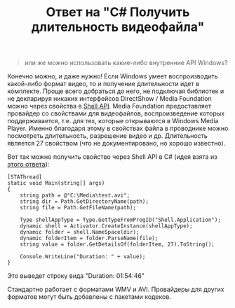 ﻿---
title: "Ответ на \"С# Получить длительность видеофайла\""
se.owner.user_id: 240512
se.owner.display_name: "MSDN.WhiteKnight"
se.owner.link: "https://ru.stackoverflow.com/users/240512/msdn-whiteknight"
se.answer_id: 1297432
se.question_id: 1297387
se.post_type: answer
se.is_accepted: True
---
<blockquote>
<p>или же можно использовать какие-либо внутренние API Windows?</p>
</blockquote>
<p>Конечно можно, и даже нужно! Если Windows умеет воспроизводить какой-либо формат видео, то и получение длительности идет в комплекте. Проще всего добраться до него, не подключая библиотек и не декларируя никаких интерфейсов DirectShow / Media Foundation можно через свойства в <a href="https://docs.microsoft.com/en-us/windows/win32/shell/folder" rel="noreferrer">Shell API</a>. Media Foundation предоставляет провайдер со свойствами для видеофайлов, воспроизведение которых поддерживается, т.е. для тех, которые открываются в Windows Media Player. Именно благодаря этому в свойствах файла в проводнике можно посмотреть длительность, разрешение видео и др. Длительность является 27 свойством (что не документировано, но хорошо известно).</p>
<p>Вот так можно получить свойство через Shell API в C# (идея взята из <a href="https://ru.stackoverflow.com/a/779728/240512">этого ответа</a>):</p>

<pre><code>[STAThread]
static void Main(string[] args)
{
    string path = @&quot;C:\Media\test.avi&quot;;
    string dir = Path.GetDirectoryName(path);
    string file = Path.GetFileName(path);

    Type shellAppType = Type.GetTypeFromProgID(&quot;Shell.Application&quot;);
    dynamic shell = Activator.CreateInstance(shellAppType);
    dynamic folder = shell.NameSpace(dir);
    dynamic folderItem = folder.ParseName(file);
    string value = folder.GetDetailsOf(folderItem, 27).ToString();

    Console.WriteLine(&quot;Duration: &quot; + value);
}
</code></pre>
<p>Это выведет строку вида &quot;Duration: 01:54:46&quot;</p>
<p>Стандартно работает с форматами WMV и AVI. Провайдеры для других форматов могут быть добавлены с пакетами кодеков.</p>

